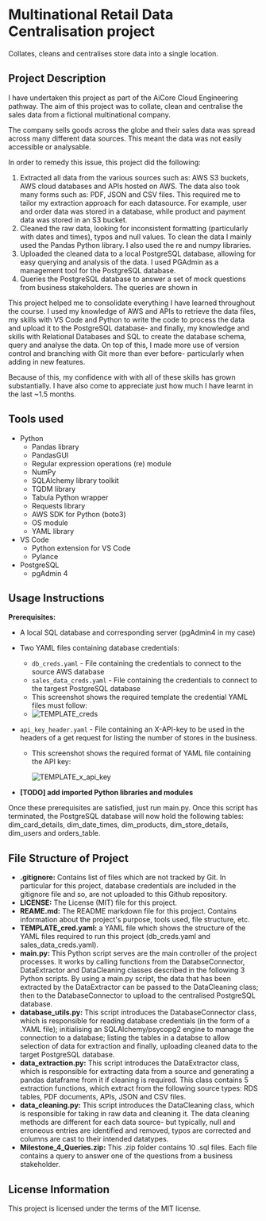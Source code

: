 # Multinational Retail Data Centralisation project
Collates, cleans and centralises store data into a single location.

## Project Description

I have undertaken this project as part of the AiCore Cloud Engineering pathway. The aim of this project was to collate, clean and centralise the sales data from a fictional multinational company. 

The company sells goods across the globe and their sales data was spread across many different data sources. This meant the data was not easily accessible or analysable.

In order to remedy this issue, this project did the following:

1. Extracted all data from the various sources such as: AWS S3 buckets, AWS cloud databases and APIs hosted on AWS. The data also took many forms such as: PDF, JSON and CSV files. This required me to tailor my extraction approach for each datasource. For example, user and order data was stored in a database, while product and payment data was stored in an S3 bucket.
1. Cleaned the raw data, looking for inconsistent formatting (particularly with dates and times), typos and null values. To clean the data I mainly used the Pandas Python library. I also used the re and numpy libraries.
1. Uploaded the cleaned data to a local PostgreSQL database, allowing for easy querying and analysis of the data. I used PGAdmin as a management tool for the PostgreSQL database.
1. Queries the PostgreSQL database to answer a set of mock questions from business stakeholders. The queries are shown in 

This project helped me to consolidate everything I have learned throughout the course. I used my knowledge of AWS and APIs to retrieve the data files, my skills with VS Code and Python to write the code to process the data and upload it to the PostgreSQL database- and finally, my knowledge and skills with Relational Databases and SQL to create the database schema, query and analyse the data. On top of this, I made more use of version control and branching with Git more than ever before- particularly when adding in new features.

Because of this, my confidence with with all of these skills has grown substantially. I have also come to appreciate just how much I have learnt in the last ~1.5 months.

## Tools used
- Python
  - Pandas library
  - PandasGUI
  - Regular expression operations (re) module
  - NumPy
  - SQLAlchemy library toolkit
  - TQDM library
  - Tabula Python wrapper
  - Requests library
  - AWS SDK for Python (boto3)
  - OS module
  - YAML library
- VS Code
  - Python extension for VS Code
  - Pylance
- PostgreSQL
  - pgAdmin 4

## Usage Instructions
**Prerequisites:** 
- A local SQL database and corresponding server (pgAdmin4 in my case)
- Two YAML files containing database credentials:
  - `db_creds.yaml` - File containing the credentials to connect to the source AWS database
  - `sales_data_creds.yaml` - File containing the credentials to connect to the targest PostgreSQL database
  - This screenshot shows the required template the credential YAML files must follow:
  - 
    ![TEMPLATE_creds](https://github.com/LHMak/multinational-retail-data-centralisation75/assets/147920042/79969bed-321e-4662-8ee6-9d5fa8102478)

- `api_key_header.yaml` - File containing an X-API-key to be used in the headers of a get request for listing the number of stores in the business.
  - This screenshot shows the required format of YAML file containing the API key: 

    ![TEMPLATE_x_api_key](https://github.com/LHMak/multinational-retail-data-centralisation75/assets/147920042/e8a3db13-eacc-4b07-bc30-eb435da59b0a)
    
- **[TODO] add imported Python libraries and modules**

Once these prerequisites are satisfied, just run main.py. Once this script has terminated, the PostgreSQL database will now hold the following tables: dim_card_details, dim_date_times, dim_products, dim_store_details, dim_users and orders_table.

## File Structure of Project
- **.gitignore:** Contains list of files which are not tracked by Git. In particular for this project, database credentials are included in the gitignore file and so, are not uploaded to this Github repository.
- **LICENSE:** The License (MIT) file for this project.
- **REAME.md:** The README markdown file for this project. Contains information about the project's purpose, tools used, file structure, etc.
- **TEMPLATE_cred.yaml:** a YAML file which shows the structure of the YAML files required to run this project (db_creds.yaml and sales_data_creds.yaml).
- **main.py:** This Python script serves are the main controller of the project processes. It works by calling functions from the DatabseConnector, DataExtractor and DataCleaning classes described in the following 3 Python scripts. By using a main.py script, the data that has been extracted by the DataExtractor can be passed to the DataCleaning class; then to the DatabaseConnector to upload to the centralised PostgreSQL database.
- **database_utils.py:** This script introduces the DatabaseConnector class, which is responsible for reading database credentials (in the form of a .YAML file); initialising an SQLAlchemy/psycopg2 engine to manage the connection to a database; listing the tables in a databse to allow selection of data for extraction and finally, uploading cleaned data to the target PostgreSQL database.
- **data_extraction.py:** This script introduces the DataExtractor class, which is responsible for extracting data from a source and generating a pandas dataframe from it if cleaning is required. This class contains 5 extraction functions, which extract from the following source types: RDS tables, PDF documents, APIs, JSON and CSV files.
- **data_cleaning.py:** This script introduces the DataCleaning class, which is responsible for taking in raw data and cleaning it. The data cleaning methods are different for each data source- but typically, null and erroneous entries are identified and removed, typos are corrected and columns are cast to their intended datatypes.
- **Milestone_4_Queries.zip:** This .zip folder contains 10 .sql files. Each file contains a query to answer one of the questions from a business stakeholder.

## License Information
This project is licensed under the terms of the MIT license.
